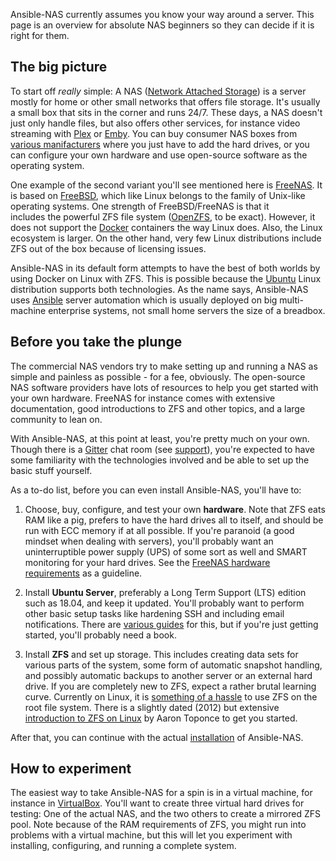 Ansible-NAS currently assumes you know your way around a server. This page is an
overview for absolute NAS beginners so they can decide if it is right for them.

## The big picture

To start off _really_ simple: A NAS ([Network Attached
Storage](https://en.wikipedia.org/wiki/Network-attached_storage)) is a server
mostly for home or other small networks that offers file storage. It's usually a
small box that sits in the corner and runs 24/7. These days, a NAS doesn't just
only handle files, but also offers other services, for instance video streaming
with [Plex](https://www.plex.tv/) or [Emby](https://emby.media/index.html). You
can buy consumer NAS boxes from [various
manifacturers](https://en.wikipedia.org/wiki/List_of_NAS_manufacturers) where
you just have to add the hard drives, or you can configure your own hardware and
use open-source software as the operating system. 

One example of the second variant you'll see mentioned here is
[FreeNAS](https://freenas.org/). It is based on
[FreeBSD](https://www.freebsd.org/), which like Linux belongs to the family of
Unix-like operating systems. One strength of FreeBSD/FreeNAS is that it  
includes the powerful ZFS file system
([OpenZFS](http://www.open-zfs.org/wiki/Main_Page), to be exact).  However, it
does not support the [Docker](https://www.docker.com/) containers the way Linux
does. Also, the Linux ecosystem is larger. On the other hand, very few Linux
distributions include ZFS out of the box because of licensing issues.

Ansible-NAS in its default form attempts to have the best of both worlds by
using Docker on Linux with ZFS. This is possible because the
[Ubuntu](https://www.ubuntu.com/server) Linux distribution supports both
technologies. As the name says, Ansible-NAS uses
[Ansible](https://www.ansible.com/) server automation which is usually deployed
on big multi-machine enterprise systems, not small home servers the size of a
breadbox. 

## Before you take the plunge

The commercial NAS vendors try to make setting up and running a NAS as simple
and painless as possible - for a fee, obviously. The open-source NAS software
providers have lots of resources to help you get started with your own hardware.
FreeNAS for instance comes with extensive documentation, good introductions to
ZFS and other topics, and a large community to lean on. 

With Ansible-NAS, at this point at least, you're pretty much on your own. Though
there is a [Gitter](https://gitter.im/Ansible-NAS/Chat) chat room (see
[support](support.md)), you're expected to have some familiarity with the
technologies involved and be able to set up the basic stuff yourself. 

As a to-do list, before you can even install Ansible-NAS, you'll have to:

1. Choose, buy, configure, and test your own **hardware**. Note that ZFS eats
   RAM like a pig, prefers to have the hard drives all to itself, and should be
   run with ECC memory if at all possible. If you're paranoid (a good mindset
   when dealing with servers), you'll probably want an uninterruptible power
   supply (UPS) of some sort as well and SMART monitoring for your hard drives.
   See the [FreeNAS hardware
   requirements](https://freenas.org/hardware-requirements/) as a guideline.

1. Install **Ubuntu Server**, preferably a Long Term Support (LTS) edition such
   as 18.04, and keep it updated. You'll probably want to perform other basic
   setup tasks like hardening SSH and including email notifications. There are
   [various guides](https://devanswers.co/ubuntu-18-04-initial-server-setup/)
   for this, but if you're just getting started, you'll probably need a book.

1. Install **ZFS** and set up storage. This includes creating data sets for
   various parts of the system, some form of automatic snapshot handling, and
   possibly automatic backups to another server or an external hard drive. If
   you are completely new to ZFS, expect a rather brutal learning curve.
   Currently on Linux, it is [something of a
   hassle](https://github.com/zfsonlinux/zfs/wiki/Ubuntu-18.04-Root-on-ZFS) to
   use ZFS on the root file system. There is a slightly dated (2012) but
   extensive [introduction to ZFS on
   Linux](https://pthree.org/2012/04/17/install-zfs-on-debian-gnulinux/) by
   Aaron Toponce to get you started.

After that, you can continue with the actual [installation](installation.md) of
Ansible-NAS.

## How to experiment

The easiest way to take Ansible-NAS for a spin is in a virtual machine, for
instance in [VirtualBox](https://www.virtualbox.org/). You'll want to create
three virtual hard drives for testing: One of the actual NAS, and the two others
to create a mirrored ZFS pool. Note because of the RAM requirements of ZFS,
you might run into problems with a virtual machine, but this will let you
experiment with installing, configuring, and running a complete system. 

